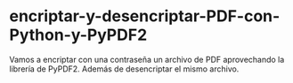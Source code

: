 # encriptar-y-desencriptar-PDF-con-Python-y-PyPDF2
Vamos a encriptar con una contraseña un archivo de PDF aprovechando la librería de PyPDF2. Además de desencriptar el mismo archivo. 
